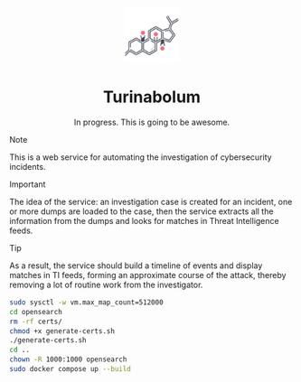 <p align="center">
<img alt="Logo" src="assets/progesterone.png" height="100px">
</p>

<h1 align="center">Turinabolum</h1>

<p align="center">
In progress. This is going to be awesome. 
</p>

> [!NOTE]
> This is a web service for automating the investigation of cybersecurity incidents.

> [!IMPORTANT]
> The idea of ​​the service: an investigation case is created for an incident, one or more dumps are loaded to the case, then the service extracts all the information from the dumps and looks for matches in Threat Intelligence feeds.

> [!TIP]
> As a result, the service should build a timeline of events and display matches in TI feeds, forming an approximate course of the attack, thereby removing a lot of routine work from the investigator. 

```bash
sudo sysctl -w vm.max_map_count=512000
cd opensearch
rm -rf certs/
chmod +x generate-certs.sh
./generate-certs.sh
cd ..
chown -R 1000:1000 opensearch
sudo docker compose up --build
```
